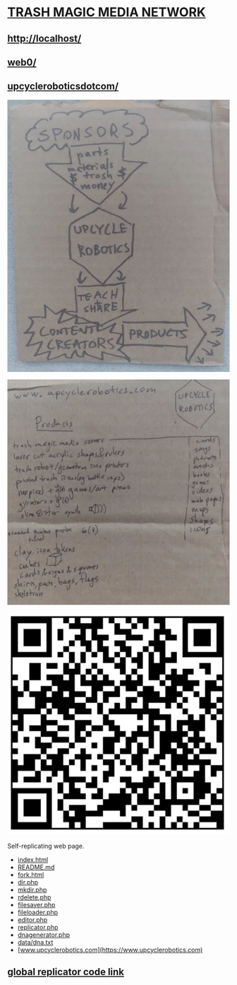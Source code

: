 # [TRASH MAGIC MEDIA NETWORK](https://github.com/LafeLabs/trashmagicmedia)

## [http://localhost/](http://localhost/)

## [web0/](https://github.com/LafeLabs/trashmagicmedia/tree/main/web0)

## [upcycleroboticsdotcom/](https://github.com/LafeLabs/trashmagicmedia/tree/main/upcycleroboticsdotcom)

![](https://raw.githubusercontent.com/LafeLabs/trashmagicmedia/main/upcycleroboticsdotcom/images/businessplan.png)

![](https://raw.githubusercontent.com/LafeLabs/trashmagicmedia/main/upcycleroboticsdotcom/images/products.png)

![](https://raw.githubusercontent.com/LafeLabs/trashmagicmedia/main/upcycleroboticsdotcom/images/qrcode.png)

Self-replicating web page.


 - [index.html](index.html)
 - [README.md](README.md)
 - [fork.html](fork.html)
 - [dir.php](dir.php)
 - [mkdir.php](mkdir.php)
 - [rdelete.php](rdelete.php)
 - [filesaver.php](filesaver.php)
 - [fileloader.php](fileloader.php)
 - [editor.php](editor.php)
 - [replicator.php](replicator.php)
 - [dnagenerator.php](dnagenerator.php)
 - [data/dna.txt](data/dna.txt)
 - [www.upcyclerobotics.com](https://www.upcyclerobotics.com)


## [global replicator code link](https://raw.githubusercontent.com/LafeLabs/trashmagicmedia/main/upcycleroboticsdotcom/php/replicator.txt)